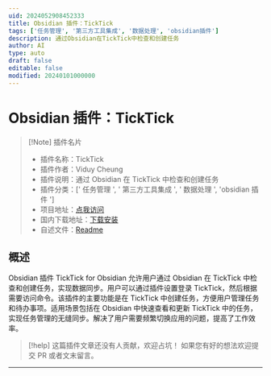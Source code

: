 ```yaml
---
uid: 2024052908452333
title: Obsidian 插件：TickTick
tags: ['任务管理', '第三方工具集成', '数据处理', 'obsidian插件']
description: 通过Obsidian在TickTick中检查和创建任务
author: AI
type: auto
draft: false
editable: false
modified: 20240101000000
---
```


# Obsidian 插件：TickTick

> [!Note] 插件名片
> - 插件名称：TickTick
> - 插件作者：Viduy Cheung
> - 插件说明：通过 Obsidian 在 TickTick 中检查和创建任务
> - 插件分类：[' 任务管理 ', ' 第三方工具集成 ', ' 数据处理 ', 'obsidian 插件 ']
> - 项目地址：[点我访问](https://github.com/viduycheung/ticktick-obsidian)
> - 国内下载地址：[下载安装](https://pkmer.cn/products/plugin/pluginMarket/?ticktick)
> - 自述文件：[Readme](https://ghproxy.net/https://raw.githubusercontent.com/viduycheung/ticktick-obsidian/main/README.md)

## 概述

Obsidian 插件 TickTick for Obsidian 允许用户通过 Obsidian 在 TickTick 中检查和创建任务，实现数据同步。用户可以通过插件设置登录 TickTick，然后根据需要访问命令。该插件的主要功能是在 TickTick 中创建任务，方便用户管理任务和待办事项。适用场景包括在 Obsidian 中快速查看和更新 TickTick 中的任务，实现任务管理的无缝同步。解决了用户需要频繁切换应用的问题，提高了工作效率。

> [!help]
> 这篇插件文章还没有人贡献，欢迎占坑！
> 如果您有好的想法欢迎提交 PR 或者文末留言。

---



